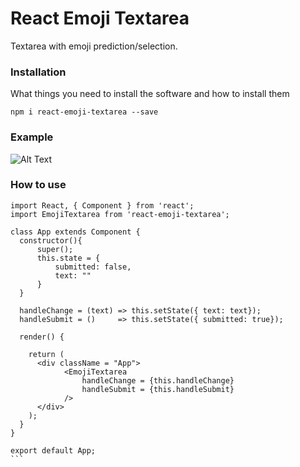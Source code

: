 # React Emoji Textarea

Textarea with emoji prediction/selection.

### Installation

What things you need to install the software and how to install them

```
npm i react-emoji-textarea --save
```

### Example

![Alt Text](https://media.giphy.com/media/l7fCg0pPiAPTrH3GIf/giphy.gif)

### How to use

````
import React, { Component } from 'react';
import EmojiTextarea from 'react-emoji-textarea';

class App extends Component {
  constructor(){
      super();
      this.state = {
          submitted: false,
          text: ""
      }
  }
  
  handleChange = (text) => this.setState({ text: text});
  handleSubmit = ()     => this.setState({ submitted: true});
    
  render() {   
            
    return (
      <div className = "App">
            <EmojiTextarea
                handleChange = {this.handleChange}
                handleSubmit = {this.handleSubmit}
            />
      </div>
    );
  }
}

export default App;
```